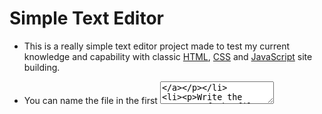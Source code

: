 # Simple Text Editor

- This is a really simple text editor project made to test my current knowledge and capability with classic [HTML](https://en.wikipedia.org/wiki/HTML), [CSS](https://en.wikipedia.org/wiki/CSS) and [JavaScript](https://en.wikipedia.org/wiki/JavaScript) site building.

- You can name the file in the first [<TextArea>](https://www.w3schools.com/tags/tag_textarea.asp)
- Write the content of the file inside the second [<TextArea>](https://www.w3schools.com/tags/tag_textarea.asp)
- And finnaly you can download the file that you made by pressing the "Download" [<Button>](https://www.w3schools.com/tags/tag_button.asp)